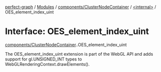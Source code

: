 [perfect-graph](../README.md) / [Modules](../modules.md) / [components/ClusterNodeContainer](../modules/components_ClusterNodeContainer.md) / [<internal\>](../modules/components_ClusterNodeContainer._internal_.md) / OES\_element\_index\_uint

# Interface: OES\_element\_index\_uint

[components/ClusterNodeContainer](../modules/components_ClusterNodeContainer.md).[<internal>](../modules/components_ClusterNodeContainer._internal_.md).OES_element_index_uint

The OES_element_index_uint extension is part of the WebGL API and adds support for gl.UNSIGNED_INT types to WebGLRenderingContext.drawElements().

